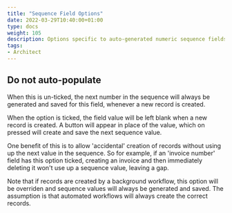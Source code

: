 ```yaml
---
title: "Sequence Field Options"
date: 2022-03-29T10:40:00+01:00
type: docs
weight: 105
description: Options specific to auto-generated numeric sequence fields
tags:
- Architect
---
```

## Do not auto-populate
When this is un-ticked, the next number in the sequence will always be generated and saved for this field, whenever a new record is created.

When the option is ticked, the field value will be left blank when a new record is created. A button will appear in place of the value, which on pressed will create and save the next sequence value.

One benefit of this is to allow 'accidental' creation of records without using up the next value in the sequence. So for example, if an 'invoice number' field has this option ticked, creating an invoice and then immediately deleting it won't use up a sequence value, leaving a gap.

Note that if records are created by a background workflow, this option will be overriden and sequence values will always be generated and saved. The assumption is that automated workflows will always create the correct records.